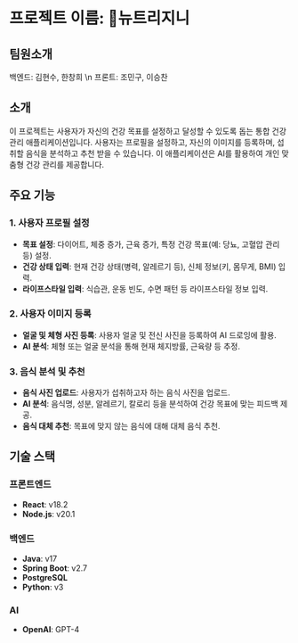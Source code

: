 # 프로젝트 이름: 뉴트리지니

## 팀원소개
백엔드: 김현수, 한창희 \n
프론트: 조민구, 이승찬

## 소개
이 프로젝트는 사용자가 자신의 건강 목표를 설정하고 달성할 수 있도록 돕는 통합 건강 관리 애플리케이션입니다. 사용자는 프로필을 설정하고, 자신의 이미지를 등록하며, 섭취할 음식을 분석하고 추천 받을 수 있습니다. 이 애플리케이션은 AI를 활용하여 개인 맞춤형 건강 관리를 제공합니다.

## 주요 기능

### 1. 사용자 프로필 설정
- **목표 설정**: 다이어트, 체중 증가, 근육 증가, 특정 건강 목표(예: 당뇨, 고혈압 관리 등) 설정.
- **건강 상태 입력**: 현재 건강 상태(병력, 알레르기 등), 신체 정보(키, 몸무게, BMI) 입력.
- **라이프스타일 입력**: 식습관, 운동 빈도, 수면 패턴 등 라이프스타일 정보 입력.

### 2. 사용자 이미지 등록
- **얼굴 및 체형 사진 등록**: 사용자 얼굴 및 전신 사진을 등록하여 AI 드로잉에 활용.
- **AI 분석**: 체형 또는 얼굴 분석을 통해 현재 체지방률, 근육량 등 추정.

### 3. 음식 분석 및 추천
- **음식 사진 업로드**: 사용자가 섭취하고자 하는 음식 사진을 업로드.
- **AI 분석**: 음식명, 성분, 알레르기, 칼로리 등을 분석하여 건강 목표에 맞는 피드백 제공.
- **음식 대체 추천**: 목표에 맞지 않는 음식에 대해 대체 음식 추천.

## 기술 스택

### 프론트엔드
- **React**: v18.2
- **Node.js**: v20.1

### 백엔드
- **Java**: v17
- **Spring Boot**: v2.7
- **PostgreSQL**
- **Python**: v3

### AI
- **OpenAI**: GPT-4
